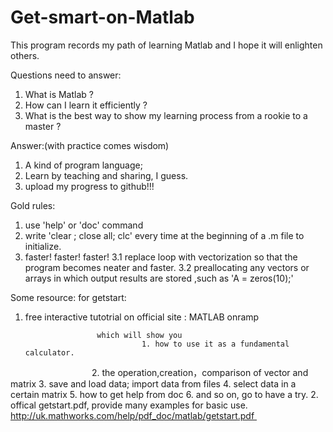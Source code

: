 # Get-smart-on-Matlab
This program records my path of learning Matlab and I hope it will enlighten others.


Questions need to answer:
1. What is Matlab ?
2. How can I learn it efficiently ?
3. What is the best way to show my learning process from a rookie to a master ?


Answer:(with practice comes wisdom)
1. A kind of program language; 
2. Learn by teaching and sharing, I guess.
3. upload my progress to github!!!


Gold rules:
1. use 'help' or 'doc' command
2. write   'clear ; close all; clc'    every time at the beginning of a .m file to initialize.
3. faster! faster! faster!
      3.1 replace  loop with vectorization  so that the  program becomes neater and faster.
      3.2 preallocating any vectors or arrays in which output results are stored ,such as 'A = zeros(10);'



Some resource:
for getstart:
1.  free interactive tutotrial on official site : MATLAB onramp
       
                        which will show you 
                                  1. how to use it as a fundamental calculator.
                                  2. the operation,creation，comparison of vector and matrix
                                  3. save and load data; import data from files
                                  4. select data in a certain matrix
                                  5. how to get help from doc
                                  6. and so on, go to have a try.
2. offical  getstart.pdf, provide many examples for basic use.    http://uk.mathworks.com/help/pdf_doc/matlab/getstart.pdf        
